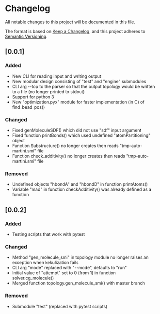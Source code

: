 # Changelog
All notable changes to this project will be documented in this file.

The format is based on [Keep a Changelog](https://keepachangelog.com/en/1.0.0/),
and this project adheres to [Semantic Versioning](https://semver.org/spec/v2.0.0.html).


## [0.0.1]
### Added
- New CLI for reading input and writing output
- New modular design consisting of "test" and "engine" submodules
- CLI arg --top to the parser so that the output topology would be written to a file (no longer printed to stdout)
- Support for python 3
- New "optimization.pyx" module for faster implementation (in C) of find_bead_pos()

### Changed
- Fixed genMoleculeSDF() which did not use "sdf" input argument
- Fixed function printBonds() which used undefined "atomPartitioning" object
- Function Substructure() no longer creates then reads "tmp-auto-martini.smi" file
- Function check_additivity() no longer creates then reads "tmp-auto-martini.smi" file

### Removed
- Undefined objects "hbondA" and "hbondD" in function printAtoms()
- Variable "mad" in function checkAdditivity() was already defined as a function

## [0.0.2]
### Added
- Testing scripts that work with pytest

### Changed
- Method "gen_molecule_smi" in topology module no longer raises an exception when kekulization fails
- CLI arg "mode" replaced with "--mode", defaults to "run"
- Initial value of "attempt" set to 0 (from 1) in function solver.cg_molecule()
- Merged function topology.gen_molecule_smi() with master branch

### Removed
- Submodule "test" (replaced with pytest scripts)
